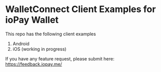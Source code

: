 # WalletConnect Client Examples for ioPay Wallet

This repo has the following client examples
1. Android 
2. iOS (working in progress)


If you have any feature request, please submit here: https://feedback.iopay.me/
